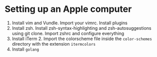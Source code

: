 # Setting up an Apple computer

1. Install vim and Vundle. Import your vimrc. Install plugins
2. Install zsh. Install zsh-syntax-highlighting and zsh-autosuggestions using
   git clone. Import zshrc and configure everything
3. Install iTerm 2. Import the colorscheme file inside the `color-schemes`
   directory with the extension `itermcolors`
4. Install `golang`
